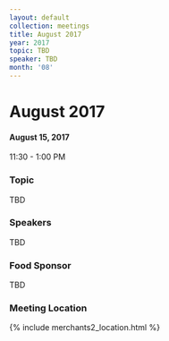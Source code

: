 ```yaml
---
layout: default
collection: meetings
title: August 2017
year: 2017
topic: TBD
speaker: TBD
month: '08'
---
```


# August 2017

#### August 15, 2017
11:30 - 1:00 PM

### Topic

TBD

### Speakers

TBD

### Food Sponsor
TBD

### Meeting Location
{% include merchants2_location.html %}
